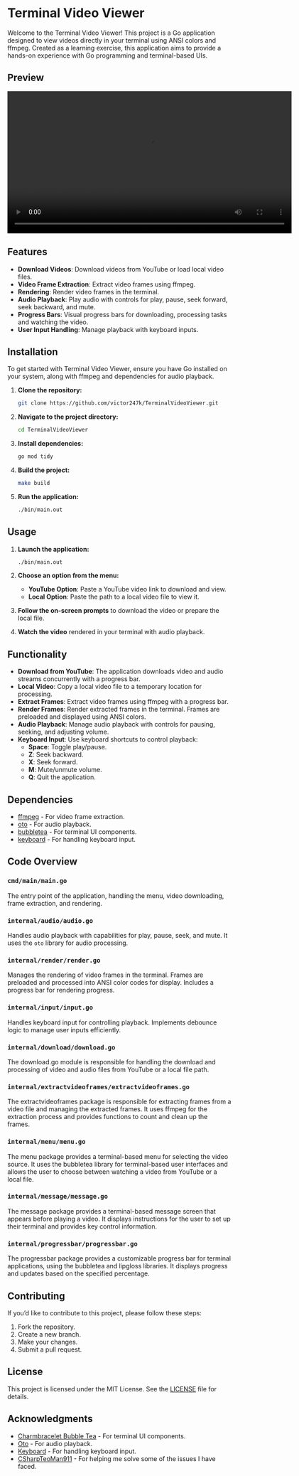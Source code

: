 # Terminal Video Viewer

Welcome to the Terminal Video Viewer! This project is a Go application designed to view videos directly in your terminal using ANSI colors and ffmpeg. Created as a learning exercise, this application aims to provide a hands-on experience with Go programming and terminal-based UIs.

## Preview

<video width="640" controls>
  <source src="assets/preview.mp4" type="video/mp4">
</video>

## Features

- **Download Videos**: Download videos from YouTube or load local video files.
- **Video Frame Extraction**: Extract video frames using ffmpeg.
- **Rendering**: Render video frames in the terminal.
- **Audio Playback**: Play audio with controls for play, pause, seek forward, seek backward, and mute.
- **Progress Bars**: Visual progress bars for downloading, processing tasks and watching the video.
- **User Input Handling**: Manage playback with keyboard inputs.

## Installation

To get started with Terminal Video Viewer, ensure you have Go installed on your system, along with ffmpeg and dependencies for audio playback.

1. **Clone the repository:**

   ```sh
   git clone https://github.com/victor247k/TerminalVideoViewer.git
   ```

2. **Navigate to the project directory:**

   ```sh
   cd TerminalVideoViewer
   ```

3. **Install dependencies:**

   ```sh
   go mod tidy
   ```

4. **Build the project:**

   ```sh
   make build
   ```

5. **Run the application:**

   ```sh
   ./bin/main.out
   ```

## Usage

1. **Launch the application:**

   ```sh
   ./bin/main.out
   ```

2. **Choose an option from the menu:**
   - **YouTube Option**: Paste a YouTube video link to download and view.
   - **Local Option**: Paste the path to a local video file to view it.

3. **Follow the on-screen prompts** to download the video or prepare the local file.

4. **Watch the video** rendered in your terminal with audio playback.

## Functionality

- **Download from YouTube**: The application downloads video and audio streams concurrently with a progress bar.
- **Local Video**: Copy a local video file to a temporary location for processing.
- **Extract Frames**: Extract video frames using ffmpeg with a progress bar.
- **Render Frames**: Render extracted frames in the terminal. Frames are preloaded and displayed using ANSI colors.
- **Audio Playback**: Manage audio playback with controls for pausing, seeking, and adjusting volume.
- **Keyboard Input**: Use keyboard shortcuts to control playback:
  - **Space**: Toggle play/pause.
  - **Z**: Seek backward.
  - **X**: Seek forward.
  - **M**: Mute/unmute volume.
  - **Q**: Quit the application.

## Dependencies

- [ffmpeg](https://ffmpeg.org) - For video frame extraction.
- [oto](https://pkg.go.dev/github.com/ebitengine/oto) - For audio playback.
- [bubbletea](https://github.com/charmbracelet/bubbletea) - For terminal UI components.
- [keyboard](https://pkg.go.dev/github.com/eiannone/keyboard) - For handling keyboard input.

## Code Overview

### `cmd/main/main.go`

The entry point of the application, handling the menu, video downloading, frame extraction, and rendering.

### `internal/audio/audio.go`

Handles audio playback with capabilities for play, pause, seek, and mute. It uses the `oto` library for audio processing.

### `internal/render/render.go`

Manages the rendering of video frames in the terminal. Frames are preloaded and processed into ANSI color codes for display. Includes a progress bar for rendering progress.

### `internal/input/input.go`

Handles keyboard input for controlling playback. Implements debounce logic to manage user inputs efficiently.

### `internal/download/download.go`

The download.go module is responsible for handling the download and processing of video and audio files from YouTube or a local file path.

### `internal/extractvideoframes/extractvideoframes.go`

The extractvideoframes package is responsible for extracting frames from a video file and managing the extracted frames. It uses ffmpeg for the extraction process and provides functions to count and clean up the frames.

### `internal/menu/menu.go`

The menu package provides a terminal-based menu for selecting the video source. It uses the bubbletea library for terminal-based user interfaces and allows the user to choose between watching a video from YouTube or a local file.

### `internal/message/message.go`

The message package provides a terminal-based message screen that appears before playing a video. It displays instructions for the user to set up their terminal and provides key control information.

### `internal/progressbar/progressbar.go`

The progressbar package provides a customizable progress bar for terminal applications, using the bubbletea and lipgloss libraries. It displays progress and updates based on the specified percentage.

## Contributing

If you’d like to contribute to this project, please follow these steps:

1. Fork the repository.
2. Create a new branch.
3. Make your changes.
4. Submit a pull request.

## License

This project is licensed under the MIT License. See the [LICENSE](LICENSE) file for details.

## Acknowledgments

- [Charmbracelet Bubble Tea](https://github.com/charmbracelet/bubbletea) - For terminal UI components.
- [Oto](https://pkg.go.dev/github.com/ebitengine/oto) - For audio playback.
- [Keyboard](https://pkg.go.dev/github.com/eiannone/keyboard) - For handling keyboard input.
- [CSharpTeoMan911](https://github.com/CSharpTeoMan911) - For helping me solve some of the issues I have faced.